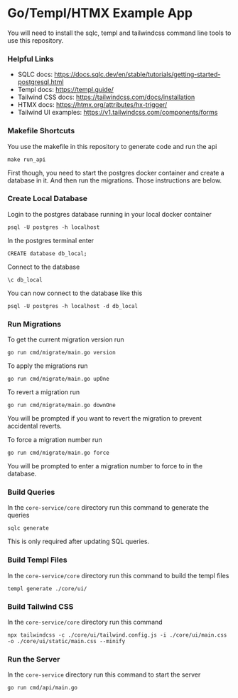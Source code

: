 # Go/Templ/HTMX Example App

You will need to install the sqlc, templ and tailwindcss command line tools to use this repository.

### Helpful Links

* SQLC docs: https://docs.sqlc.dev/en/stable/tutorials/getting-started-postgresql.html
* Templ docs: https://templ.guide/
* Tailwind CSS docs: https://tailwindcss.com/docs/installation
* HTMX docs: https://htmx.org/attributes/hx-trigger/
* Tailwind UI examples: https://v1.tailwindcss.com/components/forms

### Makefile Shortcuts

You use the makefile in this repository to generate code and run the api
```
make run_api
```
First though, you need to start the postgres docker container and create a database in it.
And then run the migrations. Those instructions are below.


### Create Local Database
 
Login to the postgres database running in your local docker container
```
psql -U postgres -h localhost
```

In the postgres terminal enter
```
CREATE database db_local;
```

Connect to the database
```
\c db_local
```

You can now connect to the database like this
```
psql -U postgres -h localhost -d db_local
```

### Run Migrations

To get the current migration version run
```
go run cmd/migrate/main.go version
```

To apply the migrations run
```
go run cmd/migrate/main.go upOne
```

To revert a migration run
```
go run cmd/migrate/main.go downOne
```
You will be prompted if you want to revert the migration to prevent accidental reverts.

To force a migration number run
```
go run cmd/migrate/main.go force
```
You will be prompted to enter a migration number to force to in the database.


### Build Queries

In the `core-service/core` directory run this command to generate the queries
```
sqlc generate
```

This is only required after updating SQL queries.


### Build Templ Files

In the `core-service/core` directory run this command to build the templ files
```
templ generate ./core/ui/
```

### Build Tailwind CSS

In the `core-service/core` directory run this command
```
npx tailwindcss -c ./core/ui/tailwind.config.js -i ./core/ui/main.css -o ./core/ui/static/main.css --minify
```

### Run the Server

In the `core-service` directory run this command to start the server
```
go run cmd/api/main.go
```


